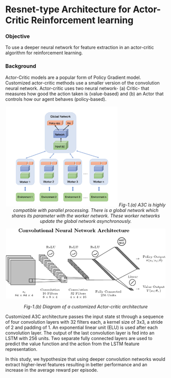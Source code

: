 # Resnet-type Architecture for Actor-Critic Reinforcement learning
### Objective 
To use a deeper neural network for feature extraction in an actor-critic algorithm for reinforcement learning.

### Background
Actor-Critic models are a popular form of Policy Gradient model. Customized actor-critic methods use a smaller version of the convolution neural network. Actor-critic uses two neural network- (a) Critic- that measures how good the action taken is (value-based) and (b) an Actor that controls how our agent behaves (policy-based).
<p align="center">
  <img src="imgs/figure1.png" width="350" title="hover text"> 
  <em> Fig-1.(a) A3C is highly compatible with parallel processing. There is a global network which shares its parameter with the worker network. These worker networks update the global network asynchronously.</em>
</p>


<p align="center">
<img src="imgs/figure2.png" width="500" alt="accessibility text">
</p>

<p align="center">
<em> Fig-1.(b) Diagram of a customized Actor-critic architecture</em>
</p>
Customized A3C architecture passes the input state st through a sequence of four convolution layers with 32 filters each, a kernel size of 3x3, a stride of 2 and padding of 1. An exponential
linear unit (ELU) is used after each convolution layer. The output of the last convolution layer is fed into an LSTM with 256 units. Two separate fully connected layers are used to predict the value function and the action from the LSTM feature representation.

In this study, we hypothesize that using deeper convolution networks would extract higher-level features resulting in better performance and an increase in the average reward per episode.

